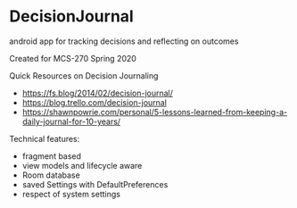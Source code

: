 # DecisionJournal
android app for tracking decisions and reflecting on outcomes

Created for MCS-270 Spring 2020

Quick Resources on Decision Journaling
 * https://fs.blog/2014/02/decision-journal/
 * https://blog.trello.com/decision-journal
 * https://shawnpowrie.com/personal/5-lessons-learned-from-keeping-a-daily-journal-for-10-years/

Technical features:
 * fragment based
 * view models and lifecycle aware
 * Room database
 * saved Settings with DefaultPreferences
 * respect of system settings
